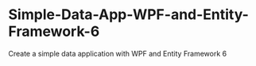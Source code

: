 # Simple-Data-App-WPF-and-Entity-Framework-6
Create a simple data application with WPF and Entity Framework 6
